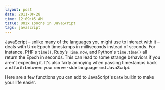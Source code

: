 ```yaml
---
layout: post
date: 2011-08-28
time: 12:09:05 AM
title: Unix Epochs in JavaScript
tags: javascript
---
```


JavaScript – unlike many of the languages you might use to interact with it – deals with Unix Epoch timestamps in
milliseconds instead of seconds. For instance, PHP's `time()`, Ruby's `Time.now`, and Python's `time.time()` all return the
Epoch in seconds. This can lead to some strange behaviors if you aren't expecting it. It's also fairly annoying when passing
timestamps back and forth between your server-side language and JavaScript.

Here are a few functions you can add to JavaScript's `Date` builtin to make your life easier.

<script src="https://gist.github.com/1176230.js"> </script>

